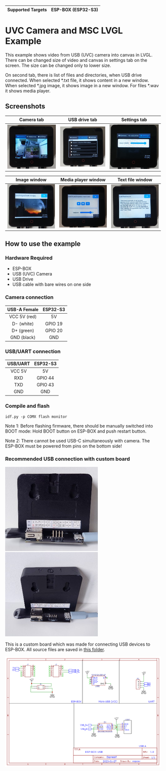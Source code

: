 | Supported Targets | ESP-BOX (ESP32-S3) |
| ----------------- | ------------------ |

# UVC Camera and MSC LVGL Example

This example shows video from USB (UVC) camera into canvas in LVGL. There can be changed size of video and canvas in settings tab on the screen. The size can be changed only to lower size. 

On second tab, there is list of files and directories, when USB drive connected. When selected *.txt file, it shows content in a new window. When selected *.jpg image, it shows image in a new window. For files *.wav it shows media player.

## Screenshots

|  Camera tab  | USB drive tab | Settings tab |
| :----------: | :-----------: | :----------: |
| ![Camera tab](/doc/images/camera_tab.jpg) | ![USB drive tab](/doc/images/files_tab.jpg) | ![USB drive tab](/doc/images/settings_tab.jpg) |

|  Image window  |   Media player window | Text file window |
| :------------: | :-------------------: | :--------------: |
| ![Camera tab](/doc/images/image_window.jpg) | ![USB drive tab](/doc/images/media_player.jpg) | ![USB drive tab](/doc/images/text_file.jpg) |

## How to use the example

### Hardware Required

* ESP-BOX
* USB (UVC) Camera
* USB Drive
* USB cable with bare wires on one side

### Camera connection

|  USB-A Female  |   ESP32-S3 |
| :------------: | :--------: |
|   VCC 5V (red) |     5V     |
|   D- (white)   |   GPIO 19  |
|   D+ (green)   |   GPIO 20  |
|   GND (black)  |     GND    |

### USB/UART connection

|    USB/UART    |   ESP32-S3 |
| :------------: | :--------: |
|   VCC 5V       |     5V     |
|     RXD        |   GPIO 44  |
|     TXD        |   GPIO 43  |
|     GND        |     GND    |


### Compile and flash

```
idf.py -p COMX flash monitor
```

Note 1: Before flashing firmware, there should be manually switched into BOOT mode: Hold BOOT button on ESP-BOX and push restart button. 

Note 2: There cannot be used USB-C simultaneously with camera. The ESP-BOX must be powered from pins on the bottom side!

### Recommended USB connection with custom board

![Camera tab](doc/images/custom_pcb.jpg) ![USB drive tab](doc/images/custom_pcb_1.jpg)

This is a custom board which was made for connecting USB devices to ESP-BOX. All source files are saved in [this folder](doc/hardware/).

<img src="doc/hardware/schematic.png">


